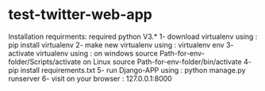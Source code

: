 # test-twitter-web-app

Installation requirments:
  required python V3.* 
  1- download virtualenv using : pip install virtualenv
  2- make new virtualenv using : virtualenv env
  3- activate virtualenv using : on windows source Path-for-env-folder/Scripts/activate 
                                 on Linux source Path-for-env-folder/bin/activate 
  4- pip install requirements.txt
  5- run Django-APP using : python manage.py runserver
  6- visit on your browser : 127.0.0.1:8000
  
